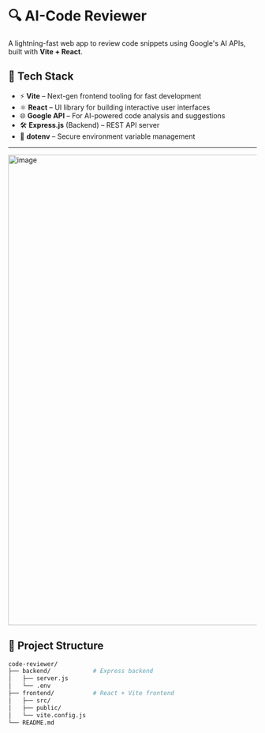 # 🔍 AI-Code Reviewer

A lightning-fast web app to review code snippets using Google's AI APIs, built with **Vite + React**.

## 🚀 Tech Stack

- ⚡ **Vite** – Next-gen frontend tooling for fast development
- ⚛️ **React** – UI library for building interactive user interfaces
- 🌐 **Google API** – For AI-powered code analysis and suggestions
- 🛠️ **Express.js** (Backend) – REST API server
- 🔐 **dotenv** – Secure environment variable management

---
<img width="1871" height="955" alt="image" src="https://github.com/user-attachments/assets/b0bd0601-ceb8-4e0e-a760-700c9b1f2459" />

## 📁 Project Structure

```bash
code-reviewer/
├── backend/            # Express backend
│   ├── server.js
│   └── .env
├── frontend/           # React + Vite frontend
│   ├── src/
│   ├── public/
│   └── vite.config.js
└── README.md


